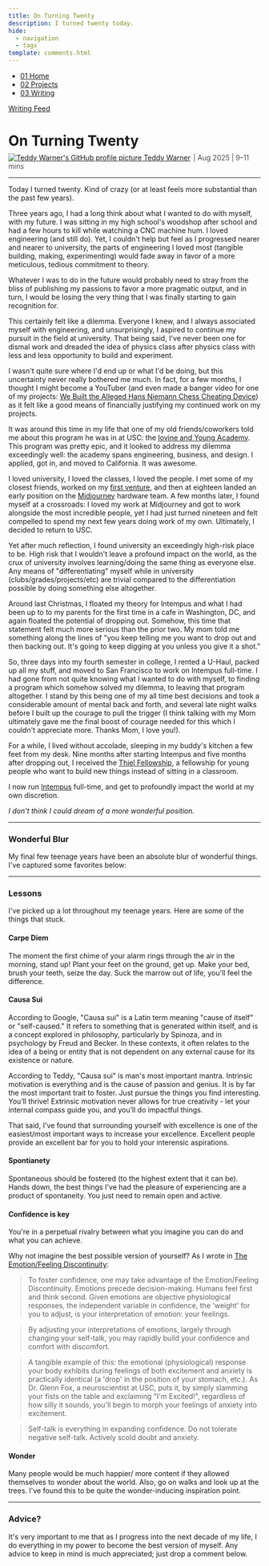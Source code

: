 ```yaml
---
title: On Turning Twenty
description: I turned twenty today.
hide:
  - navigation
  - tags
template: comments.html
---
```


<head>
  <meta charset="UTF-8">
  <meta name="viewport" content="width=device-width, initial-scale=1.0">
  
  <!-- Primary Meta Tags -->
  <meta name="title" content="On Turning Twenty - Teddy Warner">
  <meta name="description" content="I turned twenty today.">
  <meta name="keywords" content="Turning twenty, Personal reflection, Life lessons, University dropout, Entrepreneurship, Thiel Fellowship, Intempus, USC Iovine and Young Academy, Carpe diem, Causa sui, Intrinsic motivation, Confidence building, Self-improvement, Life advice, Personal growth, Teenage years, Career decisions, Startup journey, Young entrepreneur, Life philosophy">
  <meta name="author" content="Teddy Warner">
  <meta name="robots" content="index, follow">
  
  <!-- Open Graph / Facebook -->
  <meta property="og:type" content="website">
  <meta property="og:url" content="https://teddywarner.org/writings/on-turning-twenty/">
  <meta property="og:title" content="On Turning Twenty - Teddy Warner">
  <meta property="og:description" content="I turned twenty today.">
  <meta property="og:image" content="https://teddywarner.org/assets/images/20/thumb.png">
  <meta property="og:image:type" content="image/png">
  <meta property="og:image:width" content="1200">
  <meta property="og:image:height" content="630">

  <!-- Twitter -->
  <meta property="twitter:card" content="summary_large_image">
  <meta property="twitter:url" content="https://teddywarner.org/writings/on-turning-twenty/">
  <meta property="twitter:title" content="On Turning Twenty - Teddy Warner">
  <meta property="twitter:description" content="I turned twenty today.">
  <meta property="twitter:image" content="https://teddywarner.org/assets/images/20/thumb.png">

  <!-- Existing resource links -->
  <script src="https://kit.fontawesome.com/79ff35ecec.js" crossorigin="anonymous"></script>
  <link rel="preconnect" href="https://fonts.googleapis.com">
  <link rel="preconnect" href="https://fonts.gstatic.com" crossorigin>
  <link href="https://fonts.googleapis.com/css2?family=Crimson+Pro:ital,wght@0,200..900;1,200..900&display=swap" rel="stylesheet">
  <link href="https://fonts.googleapis.com/css2?family=Crimson+Pro:ital,wght@0,200..900;1,200..900&family=JetBrains+Mono:ital,wght@0,100..800;1,100..800&display=swap" rel="stylesheet">
  <link rel="stylesheet" href="../../assets/css/projects/project.css">
  <link rel="stylesheet" href="../../assets/css/header.css">
  <link rel="stylesheet" href="../../assets/css/carousel.css">
</head>

  <nav class="main-navigation">
    <ul>
      <li><a class="home" href="https://teddywarner.com"><span class="navnum">01</span> Home</a></li>
      <li><a class="proj" href="https://teddywarner.com/proj/"><span class="navnum">02</span> Projects</a></li>
      <li><a class="writ" href="https://teddywarner.com/writ/"><span class="navnum">03</span> Writing</a></li>
    </ul>
  </nav>
  
  <div class="blur-overlay"></div>

<script src="../../assets/js/header.js"></script>
<script src="../../assets/js/carousel.js"></script>
<script>
  document.addEventListener('DOMContentLoaded', function() {
    initializeHeader();
  });
</script>
  
<div class="return2feed"><a href="https://teddywarner.org/writ"><i class="fa-solid fa-arrow-left-long"></i> Writing Feed</a></div>

# On Turning Twenty

<div style="margin-top: -0.8em;">
  <span class="abtlinks"><a href="https://x.com/WarnerTeddy"><img src="https://avatars.githubusercontent.com/u/48384497" alt="Teddy Warner's GitHub profile picture" class="profilepic"><span class="abt" id="name"> Teddy Warner</a><span class="abt" style="font-weight: 300; padding-left: 6px;"><span class="year">| Aug 2025 </span>| <span class="readTime"><i class="far fa-clock"></i> 9–11 mins</span></span></span></span>
  <span class="share" style=" color: inherit;">
  <a class="fb" title="Share on Facebook" href="https://www.facebook.com/sharer/sharer.php?u=https://teddywarner.org/writings/on-turning-twenty/"><i class="fa-brands fa-facebook"></i></a>
  <a class="twitter" title="Share on Twitter" href="https://twitter.com/intent/tweet?url=https://teddywarner.org/writings/on-turning-twenty/&text="><i class="fa-brands fa-x-twitter"></i></a>
  <a class="pin" title="Share on Pinterest" href="https://pinterest.com/pin/create/button/?url=https://teddywarner.org/writings/on-turning-twenty/&media=&description="><i class="fa-brands fa-pinterest"></i></a>
  <a class="ln" title="Share on LinkedIn" href="https://www.linkedin.com/shareArticle?mini=true&url=https://teddywarner.org/writings/on-turning-twenty/"><i class="fab fa-linkedin"></i></a>
  <a class="email" title="Share via Email" href="mailto:info@example.com?&subject=&cc=&bcc=&body=https://teddywarner.org/writings/on-turning-twenty/%0A"><i class="fa-solid fa-paper-plane"></i></a>
  </span>
</div>

---

Today I turned twenty. Kind of crazy (or at least feels more substantial than the past few years).

Three years ago, I had a long think about what I wanted to do with myself, with my future. I was sitting in my high school's woodshop after school and had a few hours to kill while watching a CNC machine hum. I loved engineering (and still do). Yet, I couldn't help but feel as I progressed nearer and nearer to university, the parts of engineering I loved most (tangible building, making, experimenting) would fade away in favor of a more meticulous, tedious commitment to theory.

Whatever I was to do in the future would probably need to stray from the bliss of publishing my passions to favor a more pragmatic output, and in turn, I would be losing the very thing that I was finally starting to gain recognition for.

This certainly felt like a dilemma. Everyone I knew, and I always associated myself with engineering, and unsurprisingly, I aspired to continue my pursuit in the field at university. That being said, I've never been one for dismal work and dreaded the idea of physics class after physics class with less and less opportunity to build and experiment.

I wasn't quite sure where I'd end up or what I'd be doing, but this uncertainty never really bothered me much. In fact, for a few months, I thought I might become a YouTuber (and even made a banger video for one of my projects: [We Built the Alleged Hans Niemann Chess Cheating Device](https://www.youtube.com/watch?v=ygy8M-QhbSo&t)) as it felt like a good means of financially justifying my continued work on my projects.

It was around this time in my life that one of my old friends/coworkers told me about this program he was in at USC: the [Iovine and Young Academy](https://iovine-young.usc.edu/). This program was pretty epic, and it looked to address my dilemma exceedingly well: the academy spans engineering, business, and design. I applied, got in, and moved to California. It was awesome.

I loved university, I loved the classes, I loved the people. I met some of my closest friends, worked on my [first venture](https://tone.computer), and then at eighteen landed an early position on the [Midjourney](https://www.midjourney.com/home) hardware team. A few months later, I found myself at a crossroads: I loved my work at Midjourney and got to work alongside the most incredible people, yet I had just turned nineteen and felt compelled to spend my next few years doing work of my own. Ultimately, I decided to return to USC.

Yet after much reflection, I found university an exceedingly high-risk place to be. High risk that I wouldn't leave a profound impact on the world, as the crux of university involves learning/doing the same thing as everyone else. Any means of "differentiating" myself while in university (clubs/grades/projects/etc) are trivial compared to the differentiation possible by doing something else altogether.

Around last Christmas, I floated my theory for Intempus and what I had been up to to my parents for the first time in a cafe in Washington, DC, and again floated the potential of dropping out. Somehow, this time that statement felt much more serious than the prior two. My mom told me something along the lines of "you keep telling me you want to drop out and then backing out. It's going to keep digging at you unless you give it a shot."

So, three days into my fourth semester in college, I rented a U-Haul, packed up all my stuff, and moved to San Francisco to work on Intempus full-time. I had gone from not quite knowing what I wanted to do with myself, to finding a program which somehow solved my dilemma, to leaving that program altogether. I stand by this being one of my all time best decisions and took a considerable amount of mental back and forth, and several late night walks before I built up the courage to pull the trigger (I think talking with my Mom ultimately gave me the final boost of courage needed for this which I couldn't appreciate more. Thanks Mom, I love you!).

For a while, I lived without accolade, sleeping in my buddy's kitchen a few feet from my desk. Nine months after starting Intempus and five months after dropping out, I received the [Thiel Fellowship](https://thielfellowship.org/), a fellowship for young people who want to build new things instead of sitting in a classroom.

I now run [Intempus](https://intempus.org) full-time, and get to profoundly impact the world at my own discretion.

*I don't think I could dream of a more wonderful position.*

---


### Wonderful Blur

My final few teenage years have been an absolute blur of wonderful things. I've captured some favorites below:

<div id="photo-carousel"></div>

---

### Lessons

I've picked up a lot throughout my teenage years. Here are some of the things that stuck.

<h4>Carpe Diem</h4>

The moment the first chime of your alarm rings through the air in the morning, stand up! Plant your feet on the ground, get up. Make your bed, brush your teeth, seize the day. Suck the marrow out of life, you'll feel the difference.

<h4>Causa Sui</h4>

According to Google, "Causa sui" is a Latin term meaning "cause of itself" or "self-caused." It refers to something that is generated within itself, and is a concept explored in philosophy, particularly by Spinoza, and in psychology by Freud and Becker. In these contexts, it often relates to the idea of a being or entity that is not dependent on any external cause for its existence or nature.

According to Teddy, "Causa sui" is man's most important mantra. Intrinsic motivation is everything and is the cause of passion and genius. It is by far the most important trait to foster. Just pursue the things you find interesting. You’ll thrive! Extrinsic motivation never allows for true creativity - let your internal compass guide you, and you’ll do impactful things. 

That said, I've found that surrounding yourself with excellence is one of the easiest/most important ways to increase your excellence. Excellent people provide an excellent bar for you to hold your interensic aspirations.

<h4>Spontianety</h4>

Spontaneous should be fostered (to the highest extent that it can be). Hands down, the best things I've had the pleasure of experiencing are a product of spontaneity. You just need to remain open and active.

<h4>Confidence is key</h4>

You're in a perpetual rivalry between what you imagine you can do and what you can achieve. 

Why not imagine the best possible version of yourself? As I wrote in [The Emotion/Feeling Discontinuity](https://teddywarner.org/writings/efd/):

 > To foster confidence, one may take advantage of the Emotion/Feeling Discontinuity. Emotions precede decision-making. Humans feel first and think second. Given emotions are objective physiological responses, the independent variable in confidence, the 'weight' for you to adjust, is your interpretation of emotion: your feelings.

 > By adjusting your interpretations of emotions, largely through changing your self-talk, you may rapidly build your confidence and comfort with discomfort.

 > A tangible example of this: the emotional (physiological) response your body exhibits during feelings of both excitement and anxiety is practically identical (a 'drop' in the position of your stomach, etc.). As Dr. Glenn Fox, a neuroscientist at USC, puts it, by simply slamming your fists on the table and exclaiming "I'm Excited!", regardless of how silly it sounds, you'll begin to morph your feelings of anxiety into excitement.

 > Self-talk is everything in expanding confidence. Do not tolerate negative self-talk. Actively scold doubt and anxiety.

<h4>Wonder</h4>

Many people would be much happier/ more content if they allowed themselves to wonder about the world. Also, go on walks and look up at the trees. I've found this to be quite the wonder-inducing inspiration point.

---

### Advice?

It's very important to me that as I progress into the next decade of my life, I do everything in my power to become the best version of myself. Any advice to keep in mind is much appreciated; just drop a comment below.
